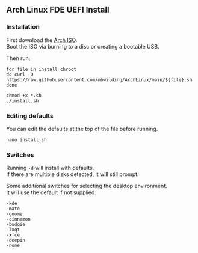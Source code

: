 ## Arch Linux FDE UEFI Install

### Installation
First download the [Arch ISO](https://archlinux.org/download/).<br>
Boot the ISO via burning to a disc or creating a bootable USB.<br>

Then run;

    for file in install chroot
    do curl -O https://raw.githubusercontent.com/mbwilding/ArchLinux/main/${file}.sh
    done

    chmod +x *.sh
    ./install.sh

### Editing defaults
You can edit the defaults at the top of the file before running.

    nano install.sh

### Switches
Running ```-d``` will install with defaults.<br>
If there are multiple disks detected, it will still prompt.<br>

Some additional switches for selecting the desktop environment.<br>
It will use the default if not supplied.

    -kde
    -mate
    -gnome
    -cinnamon
    -budgie
    -lxqt
    -xfce
    -deepin
    -none
